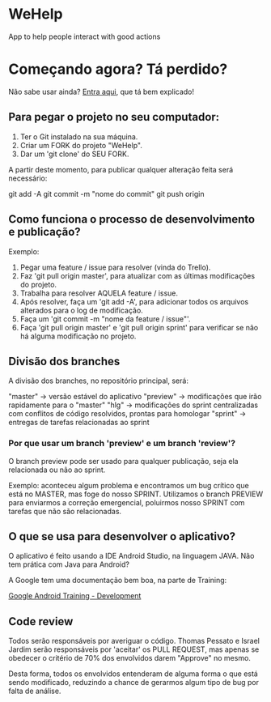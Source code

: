 # WeHelp #

App to help people interact with good actions

# Começando agora? Tá perdido? #

Não sabe usar ainda? [Entra aqui](http://rogerdudler.github.io/git-guide/index.pt_BR.html), que tá bem explicado!


## Para pegar o projeto no seu computador: ##

1. Ter o Git instalado na sua máquina.
2. Criar um FORK do projeto "WeHelp".
3. Dar um 'git clone' do SEU FORK.

A partir deste momento, para publicar qualquer alteração feita será necessário:

git add -A
git commit -m "nome do commit"
git push origin <nome do branch>

## Como funciona o processo de desenvolvimento e publicação? ##

Exemplo:

1. Pegar uma feature / issue para resolver (vinda do Trello).
2. Faz 'git pull origin master', para atualizar com as últimas modificações do projeto.
3. Trabalha para resolver AQUELA feature / issue.
4. Após resolver, faça um 'git add -A', para adicionar todos os arquivos alterados para o log de modificação.
5. Faça um 'git commit -m "nome da feature / issue"'.
6. Faça 'git pull origin master' e 'git pull origin sprint' para verificar se não há alguma modificação no projeto.


## Divisão dos branches ##

A divisão dos branches, no repositório principal, será:

"master" -> versão estável do aplicativo
"preview" -> modificações que irão rapidamente para o "master"
"hlg" -> modificações do sprint centralizadas com conflitos de código resolvidos, prontas para homologar
"sprint" -> entregas de tarefas relacionadas ao sprint


### Por que usar um branch 'preview' e um branch 'review'? ###

O branch preview pode ser usado para qualquer publicação, seja ela relacionada ou não ao sprint.

Exemplo: aconteceu algum problema e encontramos um bug crítico que está no MASTER, mas foge do nosso SPRINT. Utilizamos o branch PREVIEW para enviarmos a correção emergencial, poluirmos nosso SPRINT com tarefas que não são relacionadas.


## O que se usa para desenvolver o aplicativo? ##

O aplicativo é feito usando a IDE Android Studio, na linguagem JAVA.
Não tem prática com Java para Android?

A Google tem uma documentação bem boa, na parte de Training:

[Google Android Training - Development](https://developer.android.com/training/index.html)

## Code review ##

Todos serão responsáveis por averiguar o código. Thomas Pessato e Israel Jardim serão responsáveis por 'aceitar' os PULL REQUEST, mas apenas se obedecer o critério de 70% dos envolvidos darem "Approve" no mesmo.

Desta forma, todos os envolvidos entenderam de alguma forma o que está sendo modificado, reduzindo a chance de gerarmos algum tipo de bug por falta de análise.

